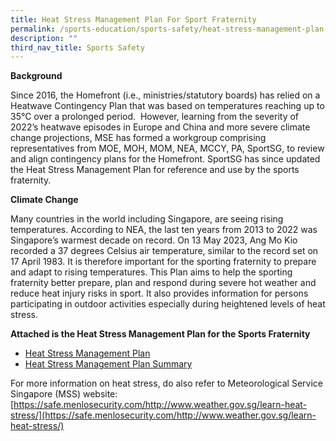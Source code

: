 ```yaml
---
title: Heat Stress Management Plan For Sport Fraternity
permalink: /sports-education/sports-safety/heat-stress-management-plan-for-sport-fraternity/
description: ""
third_nav_title: Sports Safety
---
```

**Background**

Since 2016, the Homefront (i.e., ministries/statutory boards) has relied on a Heatwave Contingency Plan that was based on temperatures reaching up to 35°C over a prolonged period. &nbsp;However, learning from the severity of 2022’s heatwave episodes in Europe and China and more severe climate change projections, MSE has formed a workgroup comprising representatives from MOE, MOH, MOM, NEA, MCCY, PA, SportSG, to review and align contingency plans for the Homefront. SportSG has since updated the Heat Stress Management Plan for reference and use by the sports fraternity.

**Climate Change**

Many countries in the world including Singapore, are seeing rising temperatures. According to NEA, the last ten years from 2013 to 2022 was Singapore’s warmest decade on record. On 13 May 2023, Ang Mo Kio recorded a 37 degrees Celsius air temperature, similar to the record set on 17 April 1983. It is therefore important for the sporting fraternity to prepare and adapt to rising temperatures. This Plan aims to help the sporting fraternity better prepare, plan and respond during severe hot weather and reduce heat injury risks in sport. It also provides information for persons participating in outdoor activities especially during heightened levels of heat stress.

**Attached is the Heat Stress Management Plan for the Sports Fraternity**

* [Heat Stress Management Plan](/files/Sport%20Education/Sport%20Safety/Heat%20Stress%20Management%20Plan/heat%20stress%20mgmt%20plan_16%20aug%2023_smm.pdf)
* [Heat Stress Management Plan Summary](/files/Sport%20Education/Sport%20Safety/Heat%20Stress%20Management%20Plan/heat%20stress%20mgmt%20plan%20summary_smm_%2016%20aug%2023.pdf)

For more information on heat stress, do also refer to Meteorological Service Singapore (MSS) website:&nbsp;
[https://safe.menlosecurity.com/http://www.weather.gov.sg/learn-heat-stress/](https://safe.menlosecurity.com/http://www.weather.gov.sg/learn-heat-stress/)
